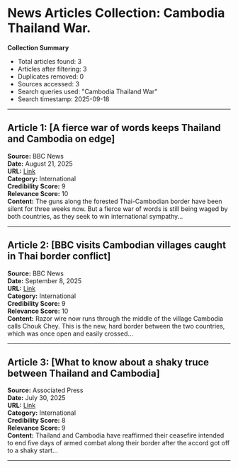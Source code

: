 # News Articles Collection: Cambodia Thailand War.
**Collection Summary** 
- Total articles found: 3 
- Articles after filtering: 3 
- Duplicates removed: 0 
- Sources accessed: 3 
- Search queries used: "Cambodia Thailand War"
- Search timestamp: 2025-09-18
---
## Article 1: [A fierce war of words keeps Thailand and Cambodia on edge]
**Source:** BBC News  
**Date:** August 21, 2025  
**URL:** [Link](https://www.bbc.com/news/articles/clyrx53zeg4o)  
**Category:** International  
**Credibility Score:** 9  
**Relevance Score:** 10  
**Content:** The guns along the forested Thai-Cambodian border have been silent for three weeks now. But a fierce war of words is still being waged by both countries, as they seek to win international sympathy...

---

## Article 2: [BBC visits Cambodian villages caught in Thai border conflict]
**Source:** BBC News  
**Date:** September 8, 2025  
**URL:** [Link](https://www.bbc.com/news/articles/c059j8759rlo)  
**Category:** International  
**Credibility Score:** 9  
**Relevance Score:** 10  
**Content:** Razor wire now runs through the middle of the village Cambodia calls Chouk Chey. This is the new, hard border between the two countries, which was once open and easily crossed...

---

## Article 3: [What to know about a shaky truce between Thailand and Cambodia]
**Source:** Associated Press  
**Date:** July 30, 2025  
**URL:** [Link](https://apnews.com/article/thailand-cambodia-border-conflict-explainer-0eb99510a4ea16ee769a5934e0c07383)  
**Category:** International  
**Credibility Score:** 8  
**Relevance Score:** 9  
**Content:** Thailand and Cambodia have reaffirmed their ceasefire intended to end five days of armed combat along their border after the accord got off to a shaky start...

---